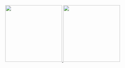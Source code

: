 <div>
<a href="https://github.com/seu-usuário-aqui">
<img height="180em" src="https://github-readme-stats.vercel.app/api/top-langs/?username=VitorBitencourt-Up&layout=compact&langs_count=7&theme=dracula&count_private=true"/>
<img height="180em" src="https://github-readme-stats.vercel.app/api?username=VitorBitencourt-Up&show_icons=true&theme=dracula&include_all_commits=true&count_private=true"/>
</div>
